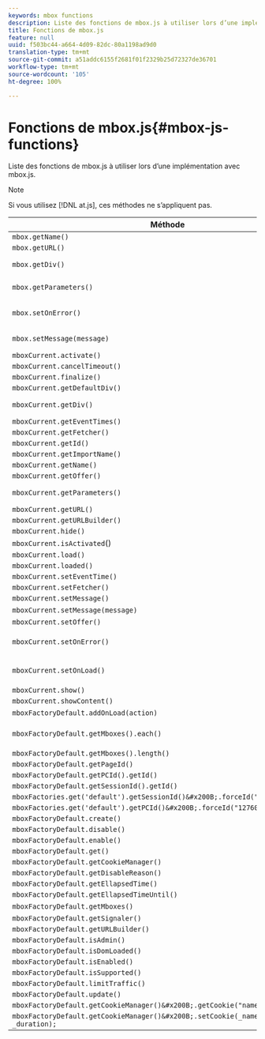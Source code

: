 ```yaml
---
keywords: mbox functions
description: Liste des fonctions de mbox.js à utiliser lors d’une implémentation avec mbox.js.
title: Fonctions de mbox.js
feature: null
uuid: f503bc44-a664-4d09-82dc-80a1198ad9d0
translation-type: tm+mt
source-git-commit: a51addc6155f2681f01f2329b25d72327de36701
workflow-type: tm+mt
source-wordcount: '105'
ht-degree: 100%

---
```



# Fonctions de mbox.js{#mbox-js-functions}

Liste des fonctions de mbox.js à utiliser lors d’une implémentation avec mbox.js.

>[!NOTE]
>
>Si vous utilisez [!DNL at.js], ces méthodes ne s’appliquent pas.

| Méthode | Remarques |
|--- |--- |
| `mbox.getName()` |  |
| `mbox.getURL()` |  |
| `mbox.getDiv()` | Renvoie la balise div associée à la mbox (contenant le contenu par défaut ou une offre) |
| `mbox.getParameters()` | Un tableau de paramètres avec deux champs, nom et valeur |
| `mbox.setOnError()` | Exemple:<br>`mbox.setOnError(function() { alert(this.getName() +" had error"});` |
| `mbox.setMessage(message)` | Vous pouvez afficher le message dans la fenêtre de débogage. |
| `mboxCurrent.activate()` |  |
| `mboxCurrent.cancelTimeout()` |  |
| `mboxCurrent.finalize()` |  |
| `mboxCurrent.getDefaultDiv()` |  |
| `mboxCurrent.getDiv()` | Renvoie la balise div associée à la mbox (contenant le contenu par défaut ou une offre) |
| `mboxCurrent.getEventTimes()` |  |
| `mboxCurrent.getFetcher()` |  |
| `mboxCurrent.getId()` |  |
| `mboxCurrent.getImportName()` |  |
| `mboxCurrent.getName()` |  |
| `mboxCurrent.getOffer()` |  |
| `mboxCurrent.getParameters()` | Un tableau de paramètres avec deux champs : nom et valeur. |
| `mboxCurrent.getURL()` |  |
| `mboxCurrent.getURLBuilder()` |  |
| `mboxCurrent.hide()` |  |
| `mboxCurrent.isActivated`() |  |
| `mboxCurrent.load()` |  |
| `mboxCurrent.loaded()` |  |
| `mboxCurrent.setEventTime()` |  |
| `mboxCurrent.setFetcher()` |  |
| `mboxCurrent.setMessage()` |  |
| `mboxCurrent.setMessage(message)` | Affiche le message dans la fenêtre de débogage. |
| `mboxCurrent.setOffer()` |  |
| `mboxCurrent.setOnError()` | Exemple:<br>`mboxCurrent.setOnError(function(){ alert(this.getName() +" had error"});` |
| `mboxCurrent.setOnLoad()` | Exemple:<br>`mboxCurrent.setOnLoad(function(){alert(this.getName()+" loaded")});` |
| `mboxCurrent.show()` |  |
| `mboxCurrent.showContent()` |  |
| `mboxFactoryDefault.addOnLoad(action)` | L’action est appelée au chargement de la page. |
| `mboxFactoryDefault.getMboxes().each()` | Exemple:<br>`mboxFactoryDefault.getMboxes().each(function() { alert(mbox.getName()) };` |
| `mboxFactoryDefault.getMboxes().length()` |  |
| `mboxFactoryDefault.getPageId()` |  |
| `mboxFactoryDefault.getPCId().getId()` |  |
| `mboxFactoryDefault.getSessionId().getId()` |  |
| `mboxFactories.get('default').getSessionId()&#x200B;.forceId("1276011116668");` |  |
| `mboxFactories.get('default').getPCId()&#x200B;.forceId("1276011116668");` |  |
| `mboxFactoryDefault.create()` |  |
| `mboxFactoryDefault.disable()` |  |
| `mboxFactoryDefault.enable()` |  |
| `mboxFactoryDefault.get()` |  |
| `mboxFactoryDefault.getCookieManager()` |  |
| `mboxFactoryDefault.getDisableReason()` |  |
| `mboxFactoryDefault.getEllapsedTime()` |  |
| `mboxFactoryDefault.getEllapsedTimeUntil()` |  |
| `mboxFactoryDefault.getMboxes()` | Renvoie un `mboxList`. |
| `mboxFactoryDefault.getSignaler()` |  |
| `mboxFactoryDefault.getURLBuilder()` |  |
| `mboxFactoryDefault.isAdmin()` |  |
| `mboxFactoryDefault.isDomLoaded()` |  |
| `mboxFactoryDefault.isEnabled()` |  |
| `mboxFactoryDefault.isSupported()` |  |
| `mboxFactoryDefault.limitTraffic()` |  |
| `mboxFactoryDefault.update()` |  |
| `mboxFactoryDefault.getCookieManager()&#x200B;.getCookie("name")//!= null) {` |  |
| `mboxFactoryDefault.getCookieManager()&#x200B;.setCookie(_name,_value, _duration);` |  |